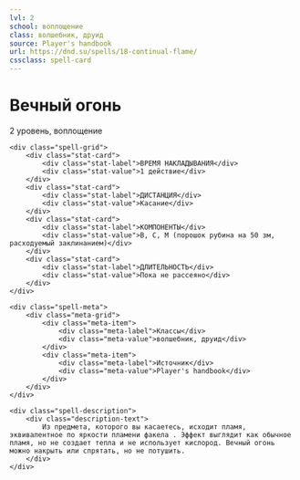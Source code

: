 ```yaml
---
lvl: 2
school: воплощение
class: волшебник, друид
source: Player's handbook
url: https://dnd.su/spells/18-continual-flame/
cssclass: spell-card
---
```


<div class="spell-container">
    <div class="spell-header">
        <h1 class="spell-name">Вечный огонь</h1>
        <div class="spell-level">2 уровень, воплощение</div>
    </div>
    
    <div class="spell-grid">
        <div class="stat-card">
            <div class="stat-label">ВРЕМЯ НАКЛАДЫВАНИЯ</div>
            <div class="stat-value">1 действие</div>
        </div>
        <div class="stat-card">
            <div class="stat-label">ДИСТАНЦИЯ</div>
            <div class="stat-value">Касание</div>
        </div>
        <div class="stat-card">
            <div class="stat-label">КОМПОНЕНТЫ</div>
            <div class="stat-value">В, С, М (порошок рубина на 50 зм, расходуемый заклинанием)</div>
        </div>
        <div class="stat-card">
            <div class="stat-label">ДЛИТЕЛЬНОСТЬ</div>
            <div class="stat-value">Пока не рассеяно</div>
        </div>
    </div>
    
    <div class="spell-meta">
        <div class="meta-grid">
            <div class="meta-item">
                <div class="meta-label">Классы</div>
                <div class="meta-value">волшебник, друид</div>
            </div>
            <div class="meta-item">
                <div class="meta-label">Источник</div>
                <div class="meta-value">Player's handbook</div>
            </div>
        </div>
    </div>
    
    <div class="spell-description">
        <div class="description-text">
            Из предмета, которого вы касаетесь, исходит пламя, эквивалентное по яркости пламени факела . Эффект выглядит как обычное пламя, но не создает тепла и не использует кислород. Вечный огонь можно накрыть или спрятать, но не потушить.
        </div>
    </div>
</div>